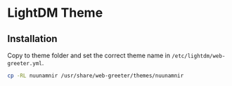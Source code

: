# LightDM Theme

## Installation

Copy to theme folder and set the correct theme name in `/etc/lightdm/web-greeter.yml`.

```bash
cp -RL nuunamnir /usr/share/web-greeter/themes/nuunamnir
```